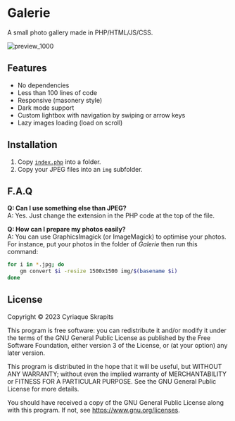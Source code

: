 Galerie
=======

A small photo gallery made in PHP/HTML/JS/CSS.

![preview_1000](https://github.com/cisoun/Galerie/assets/930282/124f6ab9-0276-4fde-8ef4-2affdc29c223)

## Features

 - No dependencies
 - Less than 100 lines of code
 - Responsive (masonery style)
 - Dark mode support
 - Custom lightbox with navigation by swiping or arrow keys
 - Lazy images loading (load on scroll)

## Installation

1) Copy [`index.php`](index.php) into a folder.
2) Copy your JPEG files into an `img` subfolder.

## F.A.Q

**Q: Can I use something else than JPEG?**  
A: Yes. Just change the extension in the PHP code at the top of the file.

**Q: How can I prepare my photos easily?**  
A: You can use GraphicsImagick (or ImageMagick) to optimise your photos.  
For instance, put your photos in the folder of *Galerie* then run this command:

```sh
for i in *.jpg; do
	gm convert $i -resize 1500x1500 img/$(basename $i)
done
```

## License

Copyright © 2023  Cyriaque Skrapits

This program is free software: you can redistribute it and/or modify it under the terms of the GNU General Public License as published by the Free Software Foundation, either version 3 of the License, or (at your option) any later version.

This program is distributed in the hope that it will be useful, but WITHOUT ANY WARRANTY; without even the implied warranty of MERCHANTABILITY or FITNESS FOR A PARTICULAR PURPOSE.  See the GNU General Public License for more details.

You should have received a copy of the GNU General Public License along with this program.  If not, see https://www.gnu.org/licenses.
